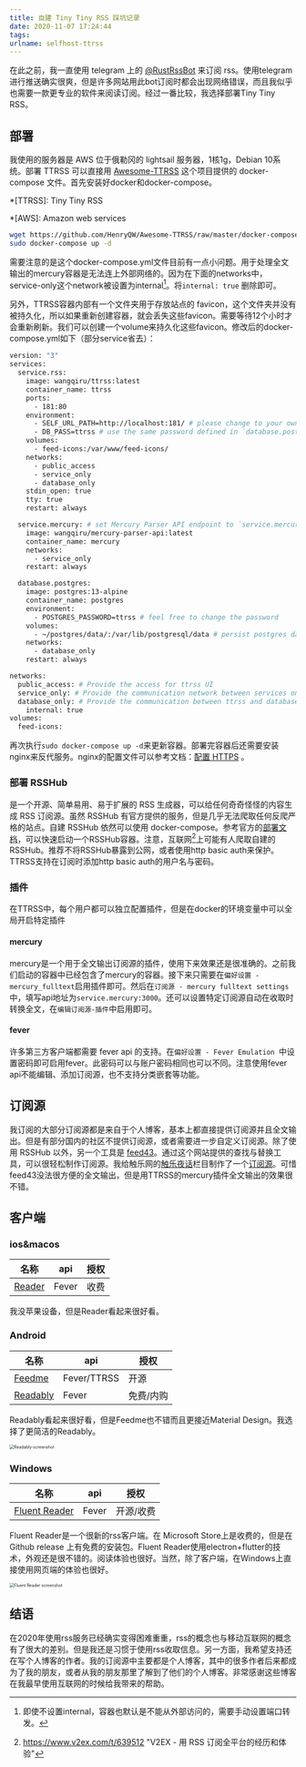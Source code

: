 ```yaml
---
title: 自建 Tiny Tiny RSS 踩坑记录
date: 2020-11-07 17:24:44
tags:
urlname: selfhost-ttrss
---
```

在此之前，我一直使用 telegram 上的 [@RustRssBot](https://t.me/RustRssBot) 来订阅 rss。使用telegram进行推送确实很爽，但是许多网站用此bot订阅时都会出现网络错误，而且我似乎也需要一款更专业的软件来阅读订阅。经过一番比较，我选择部署Tiny Tiny RSS。
<!-- more -->

## 部署

我使用的服务器是 AWS 位于俄勒冈的 lightsail 服务器，1核1g，Debian 10系统。部署 TTRSS 可以直接用 [Awesome-TTRSS](https://github.com/HenryQW/Awesome-TTRSS) 这个项目提供的 docker-compose 文件。首先安装好docker和docker-compose。

*[TTRSS]: Tiny Tiny RSS

*[AWS]: Amazon web services

```bash
wget https://github.com/HenryQW/Awesome-TTRSS/raw/master/docker-compose.yml
sudo docker-compose up -d
```

需要注意的是这个docker-compose.yml文件目前有一点小问题。用于处理全文输出的mercury容器是无法连上外部网络的。因为在下面的networks中，service-only这个network被设置为internal[^1]。将`internal: true` 删除即可。

[^1]: 即使不设置internal，容器也默认是不能从外部访问的，需要手动设置端口转发。

另外，TTRSS容器内部有一个文件夹用于存放站点的 favicon，这个文件夹并没有被持久化，所以如果重新创建容器，就会丢失这些favicon。需要等待12个小时才会重新刷新。我们可以创建一个volume来持久化这些favicon。修改后的docker-compose.yml如下（部分service省去）：

```dockerfile
version: "3"
services:
  service.rss:
    image: wangqiru/ttrss:latest
    container_name: ttrss
    ports:
      - 181:80
    environment:
      - SELF_URL_PATH=http://localhost:181/ # please change to your own domain
      - DB_PASS=ttrss # use the same password defined in `database.postgres`
    volumes:
      - feed-icons:/var/www/feed-icons/
    networks:
      - public_access
      - service_only
      - database_only
    stdin_open: true
    tty: true
    restart: always

  service.mercury: # set Mercury Parser API endpoint to `service.mercury:3000` on TTRSS plugin setting page
    image: wangqiru/mercury-parser-api:latest
    container_name: mercury
    networks:
      - service_only
    restart: always

  database.postgres:
    image: postgres:13-alpine
    container_name: postgres
    environment:
      - POSTGRES_PASSWORD=ttrss # feel free to change the password
    volumes:
      - ~/postgres/data/:/var/lib/postgresql/data # persist postgres data to ~/postgres/data/ on the host
    networks:
      - database_only
    restart: always

networks:
  public_access: # Provide the access for ttrss UI
  service_only: # Provide the communication network between services only
  database_only: # Provide the communication between ttrss and database only
    internal: true
volumes:
  feed-icons:
```

再次执行`sudo docker-compose up -d`来更新容器。部署完容器后还需要安装nginx来反代服务。nginx的配置文件可以参考文档：[配置 HTTPS](https://ttrss.henry.wang/zh/#%E9%85%8D%E7%BD%AE-https) 。

### 部署 RSSHub 

 是一个开源、简单易用、易于扩展的 RSS 生成器，可以给任何奇奇怪怪的内容生成 RSS 订阅源。虽然 RSSHub 有官方提供的服务，但是几乎无法爬取任何反爬严格的站点。自建 RSSHub 依然可以使用 docker-compose。参考官方的[部署文档](https://docs.rsshub.app/install/#docker-compose-bu-shu)，可以快速启动一个RSSHub容器。注意，互联网[^2]上可能有人爬取自建的RSSHub。推荐不将RSSHub暴露到公网，或者使用http basic auth来保护。TTRSS支持在订阅时添加http basic auth的用户名与密码。

[^2]: https://www.v2ex.com/t/639512	 "V2EX - 用 RSS 订阅全平台的经历和体验"

### 插件

在TTRSS中，每个用户都可以独立配置插件，但是在docker的环境变量中可以全局开启特定插件

#### mercury

mercury是一个用于全文输出订阅源的插件，使用下来效果还是很准确的。之前我们启动的容器中已经包含了mercury的容器。接下来只需要在`偏好设置 - mercury_fulltext`启用插件即可。然后在`订阅源 - mercury fulltext settings`中，填写api地址为`service.mercury:3000`。还可以设置特定订阅源自动在收取时转换全文，在`编辑订阅源-插件`中启用即可。

#### fever

许多第三方客户端都需要 fever api 的支持。在`偏好设置 - Fever Emulation `中设置密码即可启用fever。此密码可以与账户密码相同也可以不同。注意使用fever api不能编辑、添加订阅源，也不支持分类嵌套等功能。 

## 订阅源

我订阅的大部分订阅源都是来自于个人博客，基本上都直接提供订阅源并且全文输出。但是有部分国内的社区不提供订阅源，或者需要进一步自定义订阅源。除了使用 RSSHub 以外，另一个工具是 [feed43](https://feed43.com/)。通过这个网站提供的查找与替换工具，可以很轻松制作订阅源。我给触乐网的[触乐夜话](http://www.chuapp.com/tag/index/id/20369.html)栏目制作了一个[订阅源](https://feed43.com/4458882322274404.xml)。可惜feed43没法很方便的全文输出，但是用TTRSS的mercury插件全文输出的效果很不错。

## 客户端

### ios&macos

| 名称                                 | api   | 授权 |
| ------------------------------------ | ----- | ---- |
| [Reader](https://www.reederapp.com/) | Fever | 收费 |

我没苹果设备，但是Reader看起来很好看。

### Android

| 名称                                                         | api         | 授权      |
| ------------------------------------------------------------ | ----------- | --------- |
| [Feedme](https://play.google.com/store/apps/details?id=com.seazon.feedme) | Fever/TTRSS | 开源      |
| [Readably](https://play.google.com/store/apps/details?id=com.isaiasmatewos.readably) | Fever       | 免费/内购 |

Readably看起来很好看，但是Feedme也不错而且更接近Material Design。我选择了更简洁的Readably。

<img src="https://i.loli.net/2020/11/07/L9k5qO4uXletGgf.png" alt="Readably-screenshot" style="zoom:50%;" />

### Windows

| 名称                                                         | api   | 授权      |
| ------------------------------------------------------------ | ----- | --------- |
| [Fluent Reader](https://github.com/yang991178/fluent-reader) | Fever | 开源/收费 |

Fluent Reader是一个很新的rss客户端。在 Microsoft Store上是收费的，但是在Github release 上有免费的安装包。Fluent Reader使用electron+flutter的技术，外观还是很不错的。阅读体验也很好。当然，除了客户端，在Windows上直接使用网页端的体验也很好。

<img src="https://i.loli.net/2020/11/07/XIwMKuGlr7ytWhY.png" alt="Fluent Reader screenshot" style="zoom:50%;" />

## 结语

在2020年使用rss服务已经确实变得困难重重，rss的概念也与移动互联网的概念有了很大的差别。但是我还是习惯于使用rss收取信息。另一方面，我希望支持还在写个人博客的作者。我的订阅源中主要都是个人博客，其中的很多作者后来都成为了我的朋友，或者从我的朋友那里了解到了他们的个人博客。非常感谢这些博客在我最早使用互联网的时候给我带来的帮助。